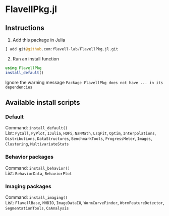 # FlavellPkg.jl
## Instructions
1. Add this package in Julia  
```julia
] add git@github.com:flavell-lab/FlavellPkg.jl.git
```
2. Run an install function  
```julia
using FlavellPkg
install_default()
```
Ignore the warning message `Package FlavellPkg does not have ... in its dependencies`  

## Available install scripts
### Default
Command: `install_default()`  
List: `PyCall`, `PyPlot`, `IJulia`, `HDF5`, `NaNMath`, `LsqFit`, `Optim`, `Interpolations`, `Distributions`, `DataStructures`, `BenchmarkTools`, `ProgressMeter`, `Images`, `Clustering`, `MultivariateStats`

### Behavior packages
Command: `install_behavior()`  
List: `BehaviorData`, `BehaviorPlot`

### Imaging packages
Command: `install_imaging()`  
List: `FlavellBase`, `MHDIO`, `ImageDataIO`, `WormCurveFinder`, `WormFeatureDetector`, `SegmentationTools`, `CaAnalysis`
